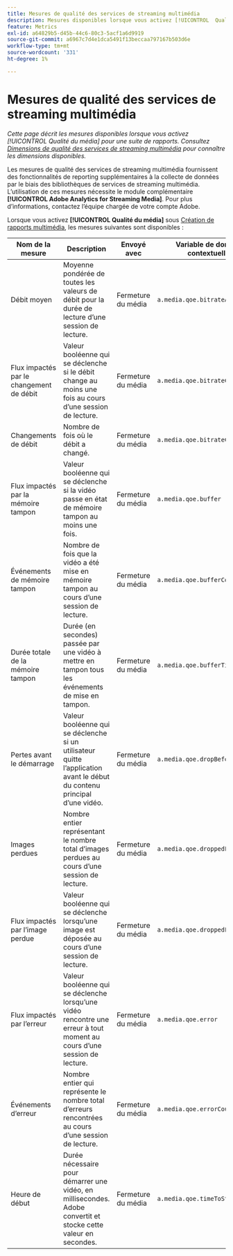 ```yaml
---
title: Mesures de qualité des services de streaming multimédia
description: Mesures disponibles lorsque vous activez [!UICONTROL  Qualité du média ] pour une suite de rapports.
feature: Metrics
exl-id: a64829b5-d45b-44c6-80c3-5acf1a6d9919
source-git-commit: a6967c7d4e1dca5491f13beccaa797167b503d6e
workflow-type: tm+mt
source-wordcount: '331'
ht-degree: 1%

---
```


# Mesures de qualité des services de streaming multimédia

*Cette page décrit les mesures disponibles lorsque vous activez [!UICONTROL Qualité du média] pour une suite de rapports. Consultez [Dimensions de qualité des services de streaming multimédia](../dimensions/sm-quality.md) pour connaître les dimensions disponibles.*

Les mesures de qualité des services de streaming multimédia fournissent des fonctionnalités de reporting supplémentaires à la collecte de données par le biais des bibliothèques de services de streaming multimédia. L’utilisation de ces mesures nécessite le module complémentaire **[!UICONTROL Adobe Analytics for Streaming Media]**. Pour plus d’informations, contactez l’équipe chargée de votre compte Adobe.

Lorsque vous activez **[!UICONTROL Qualité du média]** sous [Création de rapports multimédia](/help/admin/tools/manage-rs/edit-settings/media-management.md), les mesures suivantes sont disponibles :

| Nom de la mesure | Description | Envoyé avec | Variable de données contextuelles |
| --- | --- | --- | --- |
| Débit moyen | Moyenne pondérée de toutes les valeurs de débit pour la durée de lecture d’une session de lecture. | Fermeture du média | `a.media.qoe.bitrateAverage` |
| Flux impactés par le changement de débit | Valeur booléenne qui se déclenche si le débit change au moins une fois au cours d’une session de lecture. | Fermeture du média | `a.media.qoe.bitrateChange` |
| Changements de débit | Nombre de fois où le débit a changé. | Fermeture du média | `a.media.qoe.bitrateChangeCount` |
| Flux impactés par la mémoire tampon | Valeur booléenne qui se déclenche si la vidéo passe en état de mémoire tampon au moins une fois. | Fermeture du média | `a.media.qoe.buffer` |
| Événements de mémoire tampon | Nombre de fois que la vidéo a été mise en mémoire tampon au cours d’une session de lecture. | Fermeture du média | `a.media.qoe.bufferCount` |
| Durée totale de la mémoire tampon | Durée (en secondes) passée par une vidéo à mettre en tampon tous les événements de mise en tampon. | Fermeture du média | `a.media.qoe.bufferTime` |
| Pertes avant le démarrage | Valeur booléenne qui se déclenche si un utilisateur quitte l’application avant le début du contenu principal d’une vidéo. | Fermeture du média | `a.media.qoe.dropBeforeStart` |
| Images perdues | Nombre entier représentant le nombre total d’images perdues au cours d’une session de lecture. | Fermeture du média | `a.media.qoe.droppedFrameCount` |
| Flux impactés par l’image perdue | Valeur booléenne qui se déclenche lorsqu’une image est déposée au cours d’une session de lecture. | Fermeture du média | `a.media.qoe.droppedFrames` |
| Flux impactés par l’erreur | Valeur booléenne qui se déclenche lorsqu’une vidéo rencontre une erreur à tout moment au cours d’une session de lecture. | Fermeture du média | `a.media.qoe.error` |
| Événements d’erreur | Nombre entier qui représente le nombre total d’erreurs rencontrées au cours d’une session de lecture. | Fermeture du média | `a.media.qoe.errorCount` |
| Heure de début | Durée nécessaire pour démarrer une vidéo, en millisecondes. Adobe convertit et stocke cette valeur en secondes. | Fermeture du média | `a.media.qoe.timeToStart` |
